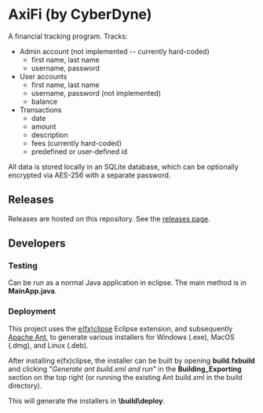 # AxiFi (by CyberDyne)

A financial tracking program. Tracks:
- Admin account (not implemented -- currently hard-coded)
    - first name, last name
    - username, password
- User accounts
    - first name, last name
    - username, password (not implemented)
    - balance
- Transactions
    - date
    - amount
    - description
    - fees (currently hard-coded)
    - predefined or user-defined id

All data is stored locally in an SQLite database, which can be optionally encrypted via AES-256 with a separate password.

## Releases
Releases are hosted on this repository. See the [releases page](https://github.com/mccallum-sgd/AxiFi/releases).

## Developers

### Testing
Can be run as a normal Java application in eclipse. The main method is in **MainApp.java**.

### Deployment
This project uses the  [e(fx)clipse](https://www.eclipse.org/efxclipse/index.html) Eclipse extension, and subsequently [Apache Ant](https://ant.apache.org/), to generate various installers for Windows (.exe), MacOS (.dmg), and Linux (.deb).

After installing e(fx)clipse, the installer can be built by opening **build.fxbuild** and clicking "_Generate ant build.xml and run_" in the **Building_Exporting** section on the top right (or running the existing Ant build.xml in the build directory).

This will generate the installers in **\build\deploy**.
